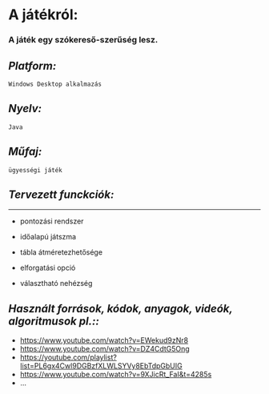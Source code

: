 # **A játékról:**

### A játék egy szókereső-szerűség lesz.


## *Platform:*
    Windows Desktop alkalmazás

## *Nyelv:* 
    Java

## *Műfaj:*
    ügyességi játék



## *Tervezett funckciók:*
-------------------------

* pontozási rendszer

* időalapú játszma

* tábla átméretezhetősége

* elforgatási opció

* választható nehézség


## *Használt források, kódok, anyagok, videók, algoritmusok pl.::*

* https://www.youtube.com/watch?v=EWekud9zNr8
* https://www.youtube.com/watch?v=DZ4CdtG5Ong
* https://youtube.com/playlist?list=PL6gx4Cwl9DGBzfXLWLSYVy8EbTdpGbUIG
* https://www.youtube.com/watch?v=9XJicRt_FaI&t=4285s
* ...
